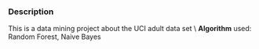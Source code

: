 ### Description 
This is a data mining project about the UCI adult data set
\ 
**Algorithm** used: Random Forest, Naive Bayes 

